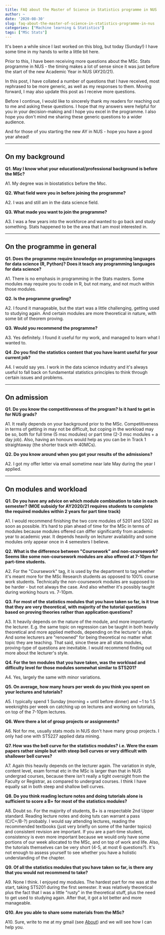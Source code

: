 ```yaml
---
title: FAQ about the Master of Science in Statistics programme in NUS
author: ~
date: '2020-08-30'
slug: faq-about-the-master-of-science-in-statistics-programme-in-nus
categories: ["Machine learning & Statistics"]
tags: ["MSc Stats"]
---
```


It's been a while since I last worked on this blog, but today (Sunday!) I have some time in my hands to write a little bit here.

Prior to this, I have been receiving more questions about the MSc. Stats programme in NUS - the timing makes a lot of sense since it was just before the start of the new Academic Year in NUS (AY20/21).

In this post, I have collated a number of questions that I have received, most rephrased to be more generic, as well as my responses to them. Moving forward, I may also update this post as I receive more questions.

Before I continue, I would like to sincerely thank my readers for reaching out to me and asking these questions. I hope that my answers were helpful for you in your decision-making and I hope you excel in the programme. I also hope you don't mind me sharing these generic questions to a wider audience.

And for those of you starting the new AY in NUS - hope you have a good year ahead!

----

## On my background

__Q1. May I know what your educational/professional background is before the MSc?__

A1. My degree was in biostatistics before the Msc.
	
__Q2. What field were you in before joining the programme?__

A2. I was and still am in the data science field.

__Q3. What made you want to join the programme?__

A3. I was a few years into the workforce and wanted to go back and study something. Stats happened to be the area that I am most interested in.

----

## On the programme in general

__Q1. Does the programme require knowledge on programming languages for data science (R, Python)? Does it teach any programming languages for data science?__

A1. There is no emphasis in programming in the Stats masters. Some modules may require you to code in R, but not many, and not much within those modules.
	
__Q2. Is the programme grueling?__

A2. I found it manageable, but the start was a little challenging, getting used to studying again. And certain modules are more theoretical in nature, with some bit of theorem proving.

__Q3. Would you recommend the programme?__

A3. Yes definitely. I found it useful for my work, and managed to learn what I wanted to.

__Q4 .Do you find the statistics content that you have learnt useful for your current job?__
 
A4. I would say yes. I work in the data science industry and it's always useful to fall back on fundamental statistics principles to think through certain issues and problems.

----

## On admission

__Q1. Do you know the competitiveness of the program? Is it hard to get in for NUS grads?__

A1. It really depends on your background prior to the MSc. Competitiveness in terms of getting in may not be difficult, but coping in the workload may be so, both for full time (5 msc modules) or part time (2-3 msc modules + a day job). Also, having an honours would help as you can be in Track 1 straightaway (the shorter track with 40MCs).
 
__Q2. Do you know around when you got your results of the admissions?__

A2. I got my offer letter via email sometime near late May during the year I applied.

----

## On modules and workload
 
__Q1. Do you have any advice on which module combination to take in each semester? (MOE subsidy for AY2020/21 requires students to complete the required modules within 2 years for part time track)__

A1. I would recommend finishing the two core modules of 5201 and 5202 as soon as possible. It’s hard to plan ahead of time for the MSc in terms of modules because modules offered can differ significantly from academic year to academic year. It depends heavily on lecturer availability and some modules only appear once in 4 semesters I believe.

__Q2. What is the difference between "Coursework" and non-coursework? Seems like some non-coursework modules are also offered at 7-10pm for part-time students.__

A2. For the "Coursework" tag, it is used by the department to tag whether it's meant more for the MSc Research students as opposed to 100% course work students. Technically the non-coursework modules are supposed to be harder - but not always the case. And also whether it's possibly taught during working hours vs. 7-10pm.

__Q3. For most of the statistics modules that you have taken so far, is it true that they are very theoretical, with majority of the tutorial questions based on proving theories rather than application questions?__

A3. It heavily depends on the nature of the module, and more importantly the lecturer. E.g. the same topic on regression can be taught in both heavily theoretical and more applied methods, depending on the lecturer's style. And some lecturers are "renowned" for being theoretical no matter what topic they are teaching. That said, since these are all stats modules, proving-type of questions are inevitable. I would recommend finding out more about the lecturer's style.

__Q4. For the ten modules that you have taken, was the workload and difficulty level for those modules somewhat similar to ST5201?__

A4. Yes, largely the same with minor variations.
 
__Q5. On average, how many hours per week do you think you spent on your lectures and tutorials?__

A5. I typically spend 1 Sunday (morning + until before dinner) and ~1 to 1.5 weeknights per week on catching up on lectures and working on tutorials, on top of the 7-10pm lectures. 

__Q6. Were there a lot of group projects or assignments?__

A6. Not for me, usually stats mods in NUS don't have many group projects. I only had one with ST5227 applied data mining.
 
__Q7. How was the bell curve for the statistics modules? i.e. Were the exam papers rather simple but with steep bell curves or very difficult with shallower bell curves?__
 
A7. Again this heavily depends on the lecturer again. The variation in style, content level, exam format etc in the MSc is larger than that in NUS undergrad courses, because there isn't really a tight oversight from the Faculty or Registrar, as compared to undergrad courses. I think I have equally sat in both steep and shallow bell curves.

__Q8. Do you think reading lecture notes and doing tutorials alone is sufficient to score a B+ for most of the statistics modules?__

A8. Doubt so. For the majority of students, B+ is a respectable 2nd Upper standard. Reading lecture notes and doing tuts can warrant a pass (C/C+/B-?) probably. I would say attending lectures, reading the recommended textbooks (just very briefly on some of the harder topics) and consistent revision are important. If you are a part-time student, consistency is even more important because we would only have some portions of our week allocated to the MSc, and on top of work and life. Also, the tutorials themselves can be very short (4-5, at most 6 questions?). It's not enough to assess yourself to see whether you have a holistic understanding of the chapter.

__Q9. Of all the statistics modules that you have taken so far, is there any that you would not recommend to take?__
  
A9. None I think. I enjoyed my modules. The hardest part for me was at the start, taking ST5201 during the first semester. It was relatively theoretical plus the fact that I was a little "rusty" in the theoretical stuff, plus the need to get used to studying again. After that, it got a lot better and more manageable.

__Q10. Are you able to share some materials from the MSc?__

A10. Sure, write to me at my gmail (see [About](https://thestatsguy.rbind.io/about/)) and we will see how I can help you.
